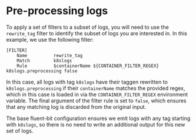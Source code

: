 # Pre-processing logs 

To apply a set of filters to a subset of logs, you will need to use the
`rewrite_tag` filter to identify the subset of logs you are interested in. In
this example, we use the following filter:

```
[FILTER]
    Name          rewrite_tag
    Match         k8slogs
    Rule          $containerName ${CONTAINER_FILTER_REGEX} k8slogs.preprocessing false
```

In this case, all logs with tag `k8slogs` have their taggen rewritten to
`k8slogs.preprocessing` if their `containerName` matches the provided regex,
which in this case is loaded in via the `CONTAINER_FILTER_REGEX` environment
variable. The final argument of the filter rule is set to `false`, which
ensures that any matching log is discarded from the original input.

The base fluent-bit configuration ensures we emit logs with any tag starting
with `k8slogs`, so there is no need to write an additional output for this new
set of logs.

